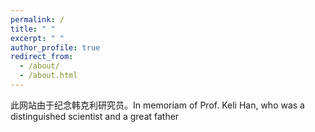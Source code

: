 ```yaml
---
permalink: /
title: " "
excerpt: " "
author_profile: true
redirect_from: 
  - /about/
  - /about.html
---
```



此网站由于纪念韩克利研究员。In memoriam of Prof. Keli Han, who was a distinguished scientist and a great father
                                                       
